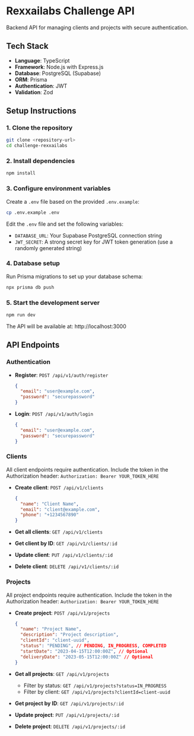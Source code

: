 # Rexxailabs Challenge API

Backend API for managing clients and projects with secure authentication.

## Tech Stack

- **Language**: TypeScript
- **Framework**: Node.js with Express.js
- **Database**: PostgreSQL (Supabase)
- **ORM**: Prisma
- **Authentication**: JWT
- **Validation**: Zod

## Setup Instructions

### 1. Clone the repository

```bash
git clone <repository-url>
cd challenge-rexxailabs
```

### 2. Install dependencies

```bash
npm install
```

### 3. Configure environment variables

Create a `.env` file based on the provided `.env.example`:

```bash
cp .env.example .env
```

Edit the `.env` file and set the following variables:

- `DATABASE_URL`: Your Supabase PostgreSQL connection string
- `JWT_SECRET`: A strong secret key for JWT token generation (use a randomly generated string)

### 4. Database setup

Run Prisma migrations to set up your database schema:

```bash
npx prisma db push
```

### 5. Start the development server

```bash
npm run dev
```

The API will be available at: http://localhost:3000

## API Endpoints

### Authentication

- **Register**: `POST /api/v1/auth/register`
  ```json
  {
    "email": "user@example.com",
    "password": "securepassword"
  }
  ```

- **Login**: `POST /api/v1/auth/login`
  ```json
  {
    "email": "user@example.com",
    "password": "securepassword"
  }
  ```

### Clients

All client endpoints require authentication. Include the token in the Authorization header:
`Authorization: Bearer YOUR_TOKEN_HERE`

- **Create client**: `POST /api/v1/clients`
  ```json
  {
    "name": "Client Name",
    "email": "client@example.com",
    "phone": "+1234567890"
  }
  ```

- **Get all clients**: `GET /api/v1/clients`
- **Get client by ID**: `GET /api/v1/clients/:id`
- **Update client**: `PUT /api/v1/clients/:id`
- **Delete client**: `DELETE /api/v1/clients/:id`

### Projects

All project endpoints require authentication. Include the token in the Authorization header:
`Authorization: Bearer YOUR_TOKEN_HERE`

- **Create project**: `POST /api/v1/projects`
  ```json
  {
    "name": "Project Name",
    "description": "Project description",
    "clientId": "client-uuid",
    "status": "PENDING", // PENDING, IN_PROGRESS, COMPLETED
    "startDate": "2023-04-15T12:00:00Z", // Optional
    "deliveryDate": "2023-05-15T12:00:00Z" // Optional
  }
  ```

- **Get all projects**: `GET /api/v1/projects`
  - Filter by status: `GET /api/v1/projects?status=IN_PROGRESS`
  - Filter by client: `GET /api/v1/projects?clientId=client-uuid`

- **Get project by ID**: `GET /api/v1/projects/:id`
- **Update project**: `PUT /api/v1/projects/:id`
- **Delete project**: `DELETE /api/v1/projects/:id`